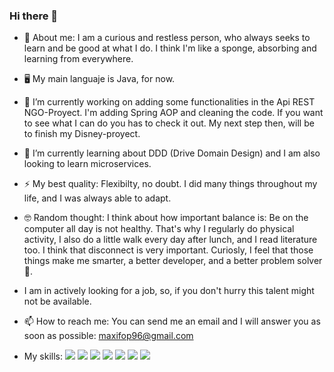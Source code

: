 ### Hi there 👋

<!--
**maxif96/maxif96** is a ✨ _special_ ✨ repository because its `README.md` (this file) appears on your GitHub profile.

Here are some ideas to get you started:

- 🔭 I’m currently working on ...
- 🌱 I’m currently learning ...
- 👯 I’m looking to collaborate on ...
- 🤔 I’m looking for help with ...
- 💬 Ask me about ...
- 📫 How to reach me: ...
- 😄 Pronouns: ...
- ⚡ Fun fact: ...
-->
- 🤖 About me: I am a curious and restless person, who always seeks to learn and be good at what I do. I think I'm like a sponge, absorbing and learning from everywhere.
- 🖥 My main languaje is Java, for now.
- 🔭 I’m currently working on adding some functionalities in the Api REST NGO-Proyect. I'm adding Spring AOP and cleaning the code. If you want to see what I can do you has to check it out. My next step then, will be to finish my Disney-proyect.
- 🌱 I’m currently learning about DDD (Drive Domain Design) and I am also looking to learn microservices.
- ⚡ My best quality: Flexibilty, no doubt. I did many things throughout my life, and I was always able to adapt.
- 🤓 Random thought: I think about how important balance is: Be on the computer all day is not healthy. That's why I regularly do physical activity, I also do a little walk every day after lunch, and I read literature too. I think that disconnect is very important. Curiosly, I feel that those things make me smarter, a better developer, and a better problem solver 💪.

- I am in actively looking for a job, so, if you don't hurry this talent might not be available.

- 📫 How to reach me: You can send me an email and I will answer you as soon as possible: maxifop96@gmail.com

- My skills: 
![](https://img.shields.io/badge/Java-ED8B00?style=for-the-badge&logo=java&logoColor=white)
 ![](https://img.shields.io/badge/MySQL-005C84?style=for-the-badge&logo=mysql&logoColor=white)
  ![](https://img.shields.io/badge/GIT-E44C30?style=for-the-badge&logo=git&logoColor=white)
 ![](https://img.shields.io/badge/GitHub-100000?style=for-the-badge&logo=github&logoColor=white)
  ![](https://img.shields.io/badge/Spring-6DB33F?style=for-the-badge&logo=spring&logoColor=white)
 ![](https://img.shields.io/badge/Hibernate-59666C?style=for-the-badge&logo=Hibernate&logoColor=white)
  ![](https://img.shields.io/badge/IntelliJ_IDEA-000000.svg?style=for-the-badge&logo=intellij-idea&logoColor=white)
